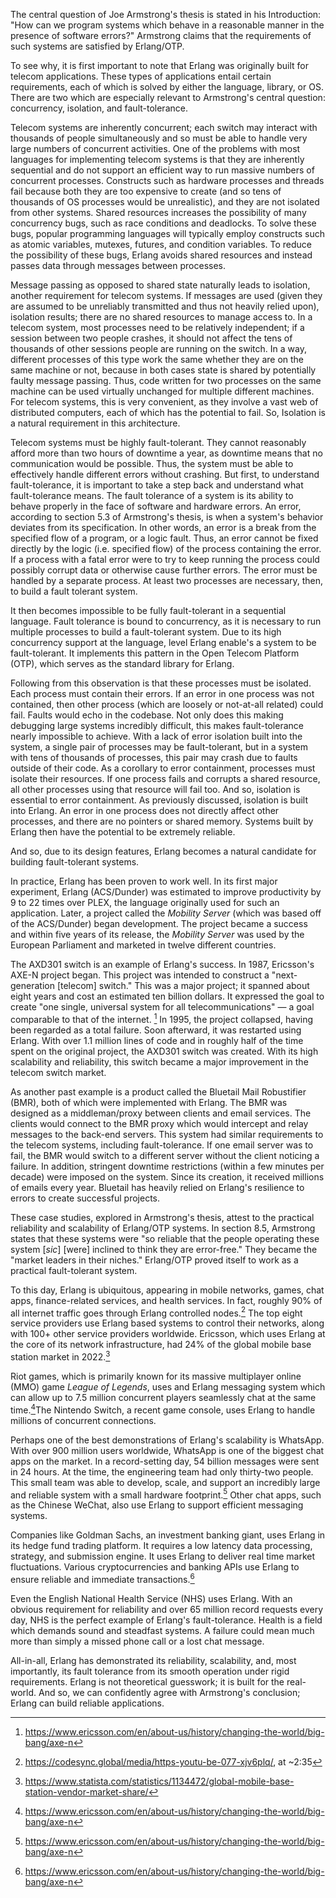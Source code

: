 
The central question of Joe Armstrong's thesis is stated in his Introduction: "How can we program systems which behave in a reasonable manner in the presence of software errors?" Armstrong claims that the requirements of such systems are satisfied by Erlang/OTP. 

To see why, it is first important to note that Erlang was originally built for telecom applications. These types of applications entail certain requirements, each of which is solved by either the language, library, or OS. There are two which are especially relevant to Armstrong's central question: concurrency, isolation, and fault-tolerance.

Telecom systems are inherently concurrent; each switch may interact with thousands of people simultaneously and so must be able to handle very large numbers of concurrent activities. One of the problems with most languages for implementing telecom systems is that they are inherently sequential and do not support an efficient way to run massive numbers of concurrent processes. Constructs such as hardware processes and threads fail because both they are too expensive to create (and so tens of thousands of OS processes would be unrealistic), and they are not isolated from other systems. Shared resources increases the possibility of many concurrency bugs, such as race conditions and deadlocks. To solve these bugs, popular programming languages will typically employ constructs such as atomic variables, mutexes, futures, and condition variables. To reduce the possibility of these bugs, Erlang avoids shared resources and instead passes data through messages between processes. 

Message passing as opposed to shared state naturally leads to isolation, another requirement for telecom systems.  If messages are used (given they are assumed to be unreliably transmitted and thus not heavily relied upon), isolation results; there are no shared resources to manage access to. In a telecom system, most processes need to be relatively independent; if a session between two people crashes, it should not affect the tens of thousands of other sessions people are running on the switch. In a way, different processes of this type work the same whether they are on the same machine or not, because in both cases state is shared by potentially faulty message passing. Thus, code written for two processes on the same machine can be used virtually unchanged for multiple different machines. For telecom systems, this is very convenient, as they involve a vast web of distributed computers, each of which has the potential to fail. So, Isolation is a natural requirement in this architecture.

Telecom systems must be highly fault-tolerant.  They cannot reasonably afford more than two hours of downtime a year, as downtime means that no communication would be possible. Thus, the system must be able to effectively handle different errors without crashing. But first, to understand fault-tolerance, it is important to take a step back and understand what fault-tolerance means. The fault tolerance of a system is its ability to behave properly in the face of software and hardware errors. An error, according to section 5.3 of Armstrong's thesis, is when a system's behavior deviates from its specification. In other words, an error is a break from the specified flow of a program, or a logic fault. Thus, an error cannot be fixed directly by the logic (i.e. specified flow) of the process containing the error. If a process with a fatal error were to try to keep running the process could possibly corrupt data or otherwise cause further errors. The error must be handled by a separate process. At least two processes are necessary, then, to build a fault tolerant system. 

It then becomes impossible to be fully fault-tolerant in a sequential language. Fault tolerance is bound to concurrency, as it is necessary to run multiple processes to build a fault-tolerant system. Due to its high concurrency support at the language, level Erlang enable's a system to be fault-tolerant. It implements this pattern in the Open Telecom Platform (OTP), which serves as the standard library for Erlang. 

 Following from this observation is that these processes must be isolated. Each process must contain their errors. If an error in one process was not contained, then other process (which are loosely or not-at-all related) could fail. Faults would echo in the codebase. Not only does this making debugging large systems incredibly difficult, this makes fault-tolerance nearly impossible to achieve. With a lack of error isolation built into the system, a single pair of processes may be fault-tolerant, but in a system with tens of thousands of processes, this pair may crash due to faults outside of their code. As a corollary to error containment, processes must isolate their resources. If one process fails and corrupts a shared resource, all other processes using that resource will fail too. And so, isolation is essential to error containment. As previously discussed, isolation is built into Erlang. An error in one process does not directly affect other processes, and there are no pointers or shared memory. Systems built by Erlang then have the potential to be extremely reliable.

And so, due to its design features, Erlang becomes a natural candidate for building fault-tolerant systems.

In practice, Erlang has been proven to work well. In its first major experiment, Erlang  (ACS/Dunder) was estimated to improve productivity by 9 to 22 times over PLEX, the language originally used for such an application. Later, a project called the *Mobility Server* (which was based off of the ACS/Dunder) began development. The project became a success and within five years of its release, the *Mobility Server* was used by the European Parliament and marketed in twelve different countries.  

The AXD301 switch is an example of Erlang's success. In 1987, Ericsson's AXE-N project began. This project was intended to construct a "next-generation \[telecom\] switch." This was a major project; it spanned about eight years and cost an estimated ten billion dollars. It expressed the goal to create "one single, universal system for all telecommunications" — a goal comparable to that of the internet. [^1] In 1995, the project collapsed, having been regarded as a total failure. Soon afterward, it was restarted using Erlang. With over 1.1 million lines of code and in roughly half of the time spent on the original project, the AXD301 switch was created. With its high scalability and reliability, this switch became a major improvement in the telecom switch market. 

As another past example is a product called the Bluetail Mail Robustifier (BMR), both of which were implemented with Erlang. The BMR was designed as a middleman/proxy between clients and email services. The clients would connect to the BMR proxy which would intercept and relay messages to the back-end servers. This system had similar requirements to the telecom systems, including fault-tolerance. If one email server was to fail, the BMR would switch to a different server without the client noticing a failure. In addition, stringent downtime restrictions (within a few minutes per decade) were imposed on the system. Since its creation, it received millions of emails every year. Bluetail has heavily relied on Erlang's resilience to errors to create successful projects. 

These case studies, explored in Armstrong's thesis, attest to the practical reliability and scalability of Erlang/OTP systems. In section 8.5, Armstrong states that these systems were "so reliable that the people operating these system \[*sic*\] \[were\] inclined to think they are error-free." They became the "market leaders in their niches." Erlang/OTP proved itself to work as a practical fault-tolerant system.

To this day, Erlang is ubiquitous, appearing in mobile networks, games, chat apps, finance-related services, and health services. In fact, roughly 90% of all internet traffic goes through Erlang controlled nodes.[^2] The top eight service providers use Erlang based systems to control their networks, along with 100+ other service providers worldwide. Ericsson, which uses Erlang at the core of its network infrastructure, had 24% of the global mobile base station market in 2022.[^3]

Riot games, which is primarily known for its massive multiplayer online (MMO) game *League of Legends*, uses and Erlang messaging system which can allow up to 7.5 million concurrent players seamlessly chat at the same time.[^1]The Nintendo Switch, a recent game console, uses Erlang to handle millions of concurrent connections.

Perhaps one of the best demonstrations of Erlang's scalability is WhatsApp. With over 900 million users worldwide, WhatsApp is one of the biggest chat apps on the market. In a record-setting day, 54 billion messages were sent in 24 hours. At the time, the engineering team had only thirty-two people. This small team was able to develop, scale, and support an incredibly large and reliable system with a small hardware footprint.[^1] Other chat apps, such as the Chinese WeChat, also use Erlang to support efficient messaging systems. 

Companies like Goldman Sachs, an investment banking giant, uses Erlang in its hedge fund trading platform. It requires a low latency data processing, strategy, and submission engine. It uses Erlang to deliver real time market fluctuations. Various cryptocurrencies and banking APIs use Erlang to ensure reliable and immediate transactions.[^1]

Even the English National Health Service (NHS) uses Erlang. With an obvious requirement for reliability and over 65 million record requests every day, NHS is the perfect example of Erlang's fault-tolerance. Health is a field which demands sound and steadfast systems. A failure could mean much more than simply a missed phone call or a lost chat message.

All-in-all, Erlang has demonstrated its reliability, scalability, and, most importantly, its fault tolerance from its smooth operation under rigid requirements. Erlang is not theoretical guesswork; it is built for the real-world. And so, we can confidently agree with Armstrong's conclusion; Erlang can build reliable applications.

[^1]: https://www.ericsson.com/en/about-us/history/changing-the-world/big-bang/axe-n
[^2]: https://codesync.global/media/https-youtu-be-077-xjv6plq/, at ~2:35
[^3]: https://www.statista.com/statistics/1134472/global-mobile-base-station-vendor-market-share/